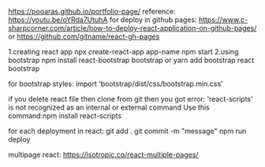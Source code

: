 https://pooaras.github.io/portfolio-page/
reference: https://youtu.be/oYRda7UtuhA for deploy in github pages: https://www.c-sharpcorner.com/article/how-to-deploy-react-application-on-github-pages/  or https://github.com/gitname/react-gh-pages

1.creating react app npx create-react-app app-name npm start 2.using bootstrap npm install react-bootstrap bootstrap or yarn add bootstrap react bootstrap

for bootstrap styles: import 'bootstrap/dist/css/bootstrap.min.css'

if you delete react file then clone from git then you got error:
      'react-scripts' is not recognized as an internal or external command
      Use this command:npm install react-scripts


for each deployment in react: git add .
git commit -m "message"
npm run deploy


multipage react:
https://isotropic.co/react-multiple-pages/
